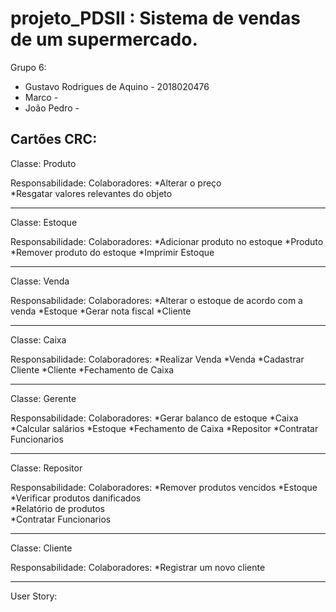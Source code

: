 # projeto_PDSII : Sistema de vendas de um supermercado.
Grupo 6: 
            <ul>
                <li>
                    <a>Gustavo Rodrigues de Aquino - 2018020476</a>
                </li>
                 <li>
                    <a>Marco - </a>
                </li>
                 <li>
                    <a>João Pedro - </a>
                </li>
            </ul>



Cartões CRC:
----------------------------------------------
Classe: Produto
<br>

Responsabilidade:                                   Colaboradores:
*Alterar o preço         
*Resgatar valores relevantes do objeto

----------------------------------------------
Classe: Estoque

Responsabilidade:                                   Colaboradores:
*Adicionar produto no estoque                       *Produto
*Remover produto do estoque
*Imprimir Estoque                   

----------------------------------------------
Classe: Venda

Responsabilidade:                                   Colaboradores:
*Alterar o estoque de acordo com a venda            *Estoque
*Gerar nota fiscal                                  *Cliente

----------------------------------------------
Classe: Caixa

Responsabilidade:                               Colaboradores:
*Realizar Venda                                 *Venda
*Cadastrar Cliente                              *Cliente
*Fechamento de Caixa                            

----------------------------------------------
Classe: Gerente

Responsabilidade:                               Colaboradores:
*Gerar balanco de estoque                       *Caixa
*Calcular salários                              *Estoque
*Fechamento de Caixa                            *Repositor
*Contratar Funcionarios                         

----------------------------------------------
Classe: Repositor

Responsabilidade:                               Colaboradores:
*Remover produtos vencidos                       *Estoque
*Verificar produtos danificados                  
*Relatório de produtos                           
*Contratar Funcionarios                         

----------------------------------------------
Classe: Cliente

Responsabilidade:                               Colaboradores:
*Registrar um novo cliente                    

----------------------------------------------


User Story: